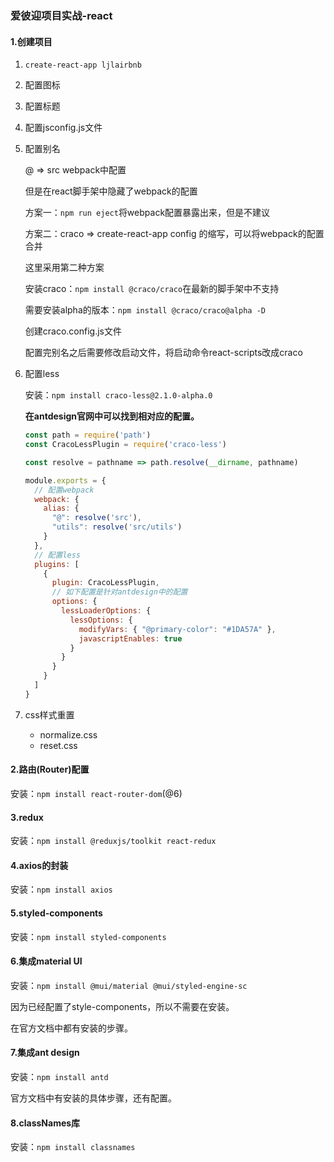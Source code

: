 ### 爱彼迎项目实战-react

#### 1.创建项目

1. `create-react-app ljlairbnb`

2. 配置图标

3. 配置标题

4. 配置jsconfig.js文件

5. 配置别名

   @ => src  webpack中配置

   但是在react脚手架中隐藏了webpack的配置

   方案一：`npm run eject`将webpack配置暴露出来，但是不建议

   方案二：craco => create-react-app config 的缩写，可以将webpack的配置合并

   这里采用第二种方案

   安装craco：`npm install @craco/craco`在最新的脚手架中不支持

   需要安装alpha的版本：`npm install @craco/craco@alpha -D`

   创建craco.config.js文件

   配置完别名之后需要修改启动文件，将启动命令react-scripts改成craco

6. 配置less

   安装：`npm install craco-less@2.1.0-alpha.0`

   **在antdesign官网中可以找到相对应的配置。**

   ```js
   const path = require('path')
   const CracoLessPlugin = require('craco-less')
   
   const resolve = pathname => path.resolve(__dirname, pathname)
   
   module.exports = {
     // 配置webpack
     webpack: {
       alias: {
         "@": resolve('src'),
         "utils": resolve('src/utils')
       }
     },
     // 配置less
     plugins: [
       {
         plugin: CracoLessPlugin,
         // 如下配置是针对antdesign中的配置
         options: {
           lessLoaderOptions: {
             lessOptions: {
               modifyVars: { "@primary-color": "#1DA57A" },
               javascriptEnables: true
             }
           }
         }
       }
     ]
   }
   ```

7. css样式重置

   - normalize.css
   - reset.css



#### 2.路由(Router)配置

安装：`npm install react-router-dom`(@6)

#### 3.redux

安装：`npm install @reduxjs/toolkit react-redux`  

#### 4.axios的封装

安装：`npm install axios`

#### 5.styled-components

安装：`npm install styled-components`

#### 6.集成material UI

安装：`npm install @mui/material @mui/styled-engine-sc`

因为已经配置了style-components，所以不需要在安装。

在官方文档中都有安装的步骤。

#### 7.集成ant design

安装：`npm install antd`

官方文档中有安装的具体步骤，还有配置。

#### 8.classNames库

安装：`npm install classnames`


